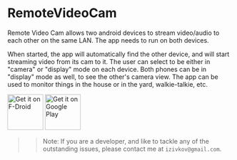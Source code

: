 # RemoteVideoCam

Remote Video Cam allows two android devices to stream video/audio to each other on the same LAN. The app needs to run on both devices.

When started, the app will automatically find the other device, and will start streaming video from its cam to it.
The user can select to be either in "camera" or "display" mode on each device. Both phones can be in "display" mode as well,
to see the other's camera view. The app can be used to monitor things in the house or in the yard, walkie-talkie, etc.

[<img src="https://fdroid.gitlab.io/artwork/badge/get-it-on.png"
     alt="Get it on F-Droid"
     height="80">](https://f-droid.org/packages/org.avmedia.remotevideocam/)
[<img src="https://play.google.com/intl/en_us/badges/images/generic/en-play-badge.png"
     alt="Get it on Google Play"
     height="80">](https://play.google.com/store/apps/details?id=org.avmedia.remotevideocam)

>> Note: If you are a developer, and like to tackle any of the outstanding issues, please contact me at `izivkov@gmail.com`.
